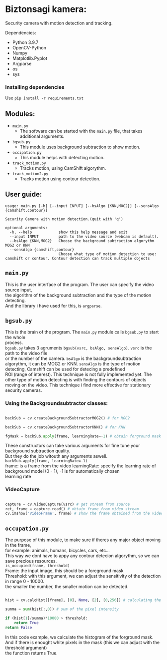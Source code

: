 # Biztonsagi kamera:

Security camera with motion detection and tracking.  

Dependencies:
  - Python 3.9.7
  - OpenCV-Python
  - Numpy
  - Matplotlib.Pyplot
  - Argparse
  - os
  - sys

### Installing dependencies

Use ```pip install -r requirements.txt```
  
## Modules:
  
  - `main.py`
      - The software can be started with the `main.py` file, that takes additional arguments.
  - `bgsub.py`
      - This module uses background subtraction to show motion.
  - `occipation.py`
      - This module helps with detecting motion.
  - `track_motion.py`
      - Tracks motion, using CamShift algorythm.
  - `track_motion2.py`
      - Tracks motion using contour detection.

## User guide:

```
usage: main.py [-h] [--input INPUT] [--bsAlgo {KNN,MOG2}] [--sensAlgo {camshift,contour}]

Security Camera with motion detection.(quit with 'q')

optional arguments:
  -h, --help            show this help message and exit
  --input INPUT         path to the video source (webcam is default).
  --bsAlgo {KNN,MOG2}   Choose the background subtraction algorythm MOG2 or KNN
  --sensAlgo {camshift,contour}
                        Choose what type of motion detection to use: camshift or contour. Contour detection can track multiple objects

```

## `main.py`

This is the user interface of the program. The user can specify the video source input,  
the algorithm of the background subtraction and the type of the motion detecting.  
And the library i have used for this, is `argparse`.

## `bgsub.py`

This is the brain of the program. The `main.py` module calls `bgsub.py` to start the whole  
process.  
`bgsub.py` takes 3 agruments `bgsub(vsrc, bsAlgo, sensAlgo)`. `vsrc` is the path to the video file  
or the number of the camera. `bsAlgo` is the backgroundsubtraction algorythm, it can be MOG2 or KNN.
`sensAlgo` is the type of motion detecting, Camshift can be used for detecing a predefined  
ROI (range of interest). This technique is not fully implemented yet. The other type of motion  detecting is with finding the contours of objects moving on the video. This technique i find more effective for stationary security cameras.  

### Using the Backgroundsubtractor classes:

```python

backSub = cv.createBackgroundSubtractorMOG2() # for MOG2

backSub = cv.createBackgroundSubtractorKNN() # for KNN

fgMask = backSub.apply(frame, learningRate=-1) # obtain forground mask of video stream

```

These constructors can take various arguments for fine tune your background subtraction quality.  
But they do the job witouth any arguments aswell.  
`backSub.apply(frame, learningRate=-1)`  
frame: is a frame from the video
learningRate: specify the learning rate of background model (0 - 1), -1 is for automatically chosen  
learning rate

### VideoCapture

```python

capture = cv.VideoCapture(vsrc) # get stream from source
ret, frame = capture.read() # obtain frame from video stream
cv.imshow('VideoFrame', frame) # show the frame obtained from the videostream

```

## `occupation.py`

The purpose of this module, to make sure if theres any major object moving in the frame,  
for example: animals, humans, bicycles, cars, etc...  
This way we dont have to appy any contour detecion algorythm, so we can save precious resources.  
`is_occupied(frame, threshold)`  
Frame: the input image, this should be a foreground mask  
Threshold: with this argument, we can adjust the sensitivity of the detection in range 0 - 10000.  
the smaller the number, the smaller motion can be detected. 

```python

hist = cv.calcHist([frame], [0], None, [2], [0,256]) # calculating the histogram of the binary image

summa = sum(hist[:,0]) # sum of the pixel intensity

if (hist[1]/summa)*10000 > threshold:
    return True
return False

```

In this code example, we calculate the histogram of the forground mask.  
And if there is enought white pixels in the mask (this we can adjust with the threshold argument)  
the function returns True.  
